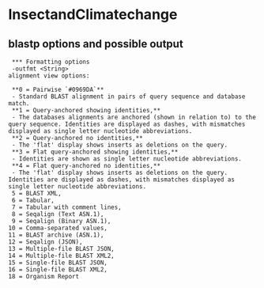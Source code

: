 # InsectandClimatechange

## blastp options and possible output
```
 *** Formatting options
 -outfmt <String>
alignment view options:
```
   
     **0 = Pairwise `#0969DA`**
     - Standard BLAST alignment in pairs of query sequence and database match.
     **1 = Query-anchored showing identities,**
     - The databases alignments are anchored (shown in relation to) to the query sequence. Identities are displayed as dashes, with mismatches displayed as single letter nucleotide abbreviations.
     **2 = Query-anchored no identities,**
     - The 'flat' display shows inserts as deletions on the query.
     **3 = Flat query-anchored showing identities,**
     - Identities are shown as single letter nucleotide abbreviations.
     **4 = Flat query-anchored no identities,**
     - The 'flat' display shows inserts as deletions on the query. Identities are displayed as dashes, with mismatches displayed as single letter nucleotide abbreviations.
     5 = BLAST XML,
     6 = Tabular,
     7 = Tabular with comment lines,
     8 = Seqalign (Text ASN.1),
     9 = Seqalign (Binary ASN.1),
    10 = Comma-separated values,
    11 = BLAST archive (ASN.1),
    12 = Seqalign (JSON),
    13 = Multiple-file BLAST JSON,
    14 = Multiple-file BLAST XML2,
    15 = Single-file BLAST JSON,
    16 = Single-file BLAST XML2,
    18 = Organism Report
